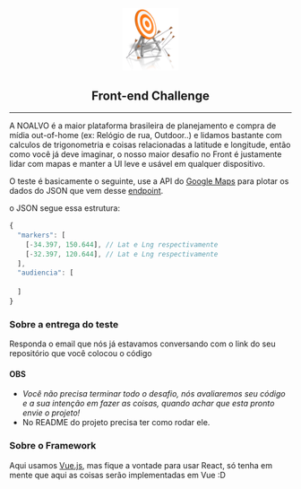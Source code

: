 <p align="center">
  <img src="assets/acerto-miseravi.png" width="100" />
  <h2 align="center">Front-end Challenge</h2>
</p>

---

A NOALVO é a maior plataforma brasileira de planejamento e compra de mídia out-of-home (ex: Relógio de rua, Outdoor..) e lidamos bastante com calculos de trigonometria e coisas relacionadas a latitude e longitude, então como você já deve imaginar, o nosso maior desafio no Front é justamente lidar com mapas e manter a UI leve e usável em qualquer dispositivo.

O teste é basicamente o seguinte, use a API do [Google Maps](https://developers.google.com/maps/documentation/javascript/tutorial) para plotar os dados do JSON que vem desse [endpoint]().

o JSON segue essa estrutura:

```js
{
  "markers": [
    [-34.397, 150.644], // Lat e Lng respectivamente
    [-32.397, 120.644], // Lat e Lng respectivamente
  ],
  "audiencia": [
    
  ]
}
```

### Sobre a entrega do teste

Responda o email que nós já estavamos conversando com o link do seu repositório que você colocou o código

#### OBS

+ *Você não precisa terminar todo o desafio, nós avaliaremos seu código e a sua intenção em fazer as coisas, quando achar que esta pronto envie o projeto!*
+ No README do projeto precisa ter como rodar ele.

### Sobre o Framework

Aqui usamos [Vue.js](http://vuejs.org), mas fique a vontade para usar React, só tenha em mente que aqui as coisas serão implementadas em Vue :D